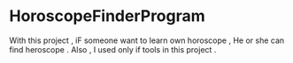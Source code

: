 # HoroscopeFinderProgram

With this project , iF someone want to learn own horoscope , He or she can find heroscope .
Also , I used only if tools in this project . 
